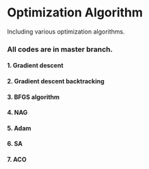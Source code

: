 # Optimization Algorithm
Including various optimization algorithms. 
### All codes are in master branch.
#### 1. Gradient descent
#### 2. Gradient descent backtracking
#### 3. BFGS algorithm
#### 4. NAG
#### 5. Adam
#### 6. SA
#### 7. ACO
